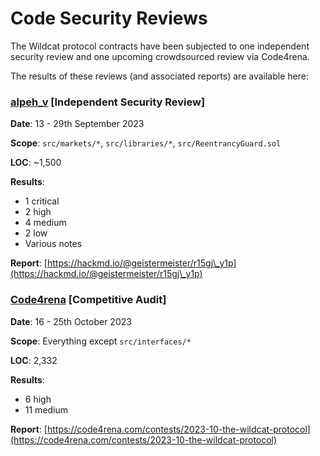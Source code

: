 # Code Security Reviews

The Wildcat protocol contracts have been subjected to one independent security review and one upcoming crowdsourced review via Code4rena.

The results of these reviews (and associated reports) are available here:



### [alpeh\_v](https://x.com/alpeh\_v) \[Independent Security Review]

**Date**: 13 - 29th September 2023

**Scope**: `src/markets/*`, `src/libraries/*`, `src/ReentrancyGuard.sol`

**LOC**: \~1,500

**Results**:

* 1 critical&#x20;
* 2 high
* 4 medium
* 2 low
* Various notes

**Report**: [https://hackmd.io/@geistermeister/r15gj\_y1p](https://hackmd.io/@geistermeister/r15gj\_y1p)



### [Code4rena](https://code4rena.com/) \[Competitive Audit]

**Date**: 16 - 25th October 2023

**Scope**: Everything except `src/interfaces/*`

**LOC**: 2,332

**Results**:

* 6 high
* 11 medium

**Report**: [https://code4rena.com/contests/2023-10-the-wildcat-protocol](https://code4rena.com/contests/2023-10-the-wildcat-protocol)
